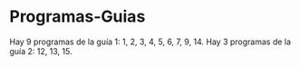 # Programas-Guias

Hay 9 programas de la guía 1: 1, 2, 3, 4, 5, 6, 7, 9, 14.
Hay 3 programas de la guía 2: 12, 13, 15.
